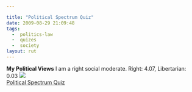 ```yaml
---

title: "Political Spectrum Quiz"
date: 2009-08-29 21:09:48
tags:
  -  politics-law
  -  quizes
  -  society
layout: rut
---
```


<b>My Political Views</b>
I am a right social moderate.
Right: 4.07, Libertarian: 0.03
<img src="http://www.gotoquiz.com/politics/grid/28x20.gif" /><br />
<a href="http://www.gotoquiz.com/politics/political-spectrum-quiz.html">Political Spectrum Quiz</a>

